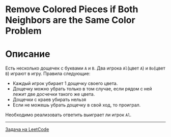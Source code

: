 # Remove Colored Pieces if Both Neighbors are the Same Color Problem

# Описание

Есть несколько дощечек с буквами `A` и `B`. 
Два игрока `Al`(цвет `A`) и `Bo`(цвет `B`) играют в игру. Правила следующие:

- Каждый игрок убирает 1 дощечку своего цвета.
- Дощечку можно убрать только в том случае, если рядом с ней лежит две досчечки такого же цвета.
- Дощечки с краев убирать нельзя
- Если не можешь убрать дощечку в свой ход, то проиграл.

Необходимо реализовать ответить выиграет ли игрок `Al`.

---

<a href="https://leetcode.com/problems/remove-colored-pieces-if-both-neighbors-are-the-same-color/">Задача на LeetCode</a>